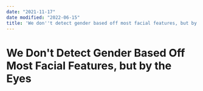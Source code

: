 ```yaml
---
date: "2021-11-17"
date modified: "2022-06-15"
title: 'We don''t detect gender based off most facial features, but by the eyes'
---
```


# We Don't Detect Gender Based Off Most Facial Features, but by the Eyes
